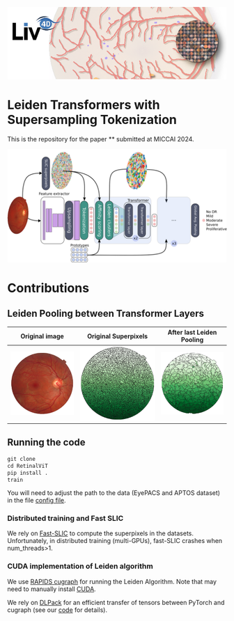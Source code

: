 ![header](imgs/header.png)
# Leiden Transformers with Supersampling Tokenization

This is the repository for the paper ** submitted at MICCAI 2024.

![](figures/graphical_summary.png)


# Contributions

## Leiden Pooling between Transformer Layers
| Original image             |  Original Superpixels | After last Leiden Pooling |
:-------------------------:|:-------------------------:|:-------------------------:
![](figures/fundus_example.png) | ![](figures/high_segmentation.png) | ![](figures/low_segmentation.png)



## Running the code

```
git clone
cd RetinalViT
pip install .
train
```

You will need to adjust the path to the data (EyePACS and APTOS dataset) in the file [config file](configs/config.yaml).

### Distributed training and Fast SLIC

We rely on [Fast-SLIC](https://github.com/Algy/fast-slic) to compute the superpixels in the datasets. Unfortunately, in distributed training (multi-GPUs), fast-SLIC crashes when num_threads>1.

### CUDA implementation of Leiden algorithm

We use [RAPIDS cugraph](https://github.com/rapidsai/cugraph/tree/main) for running the Leiden Algorithm. Note that may need to manually install [CUDA](https://developer.nvidia.com/cuda-toolkit).

We rely on [DLPack](https://github.com/dmlc/dlpack) for an efficient transfer of tensors between PyTorch and cugraph (see our [code](src/vitRet/models/prototypes_vit/cluster/cluster.py) for details).